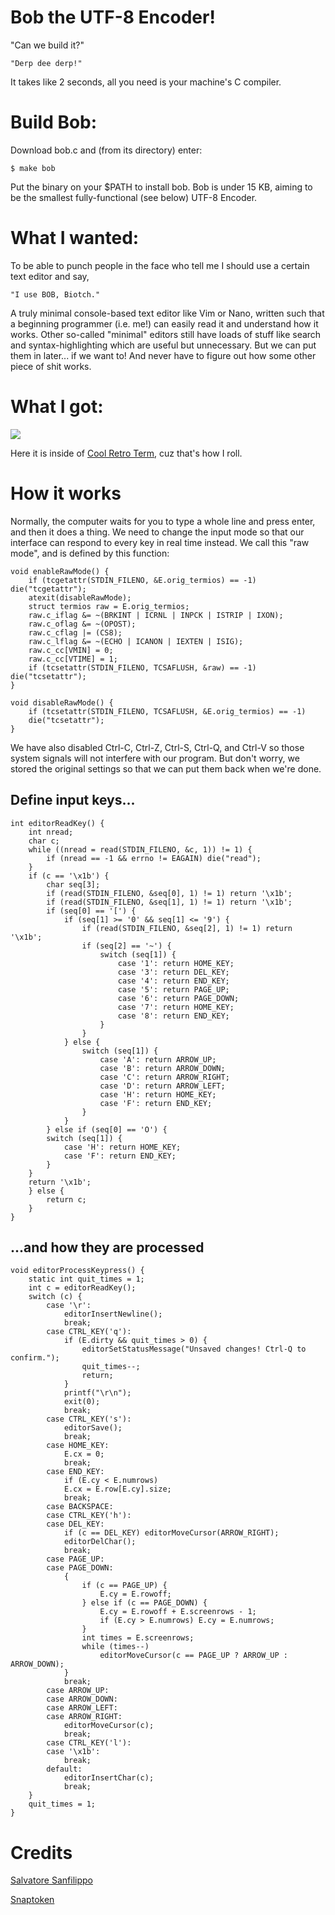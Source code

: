 # Bob the UTF-8 Encoder!
"Can we build it?"
    
    "Derp dee derp!"
    
It takes like 2 seconds, all you need is your machine's C compiler.

# Build Bob:
Download bob.c and (from its directory) enter:

    $ make bob

Put the binary on your $PATH to install bob. Bob is under 15 KB, aiming to be the smallest fully-functional (see below) UTF-8 Encoder.

# What I wanted:
To be able to punch people in the face who tell me I should use a certain text editor and say,
	
	"I use BOB, Biotch."
	
A truly minimal console-based text editor like Vim or Nano, written such that a beginning programmer (i.e. me!) can easily read it and understand how it works. Other so-called "minimal" editors still have loads of stuff like search and syntax-highlighting which are useful but unnecessary. But we can put them in later... if we want to! And never have to figure out how some other piece of shit works.

# What I got:
![](https://github.com/porkostomus/bobs-text-editor/blob/master/shot-2018-03-25_23-08-51.png)

Here it is inside of [Cool Retro Term](https://github.com/Swordfish90/cool-retro-term), cuz that's how I roll.

# How it works
Normally, the computer waits for you to type a whole line and press enter, and then it does a thing. We need to change the input mode so that our interface can respond to every key in real time instead. We call this "raw mode", and is defined by this function:

    void enableRawMode() {
        if (tcgetattr(STDIN_FILENO, &E.orig_termios) == -1) die("tcgetattr");
        atexit(disableRawMode);
        struct termios raw = E.orig_termios;
        raw.c_iflag &= ~(BRKINT | ICRNL | INPCK | ISTRIP | IXON);
        raw.c_oflag &= ~(OPOST);
        raw.c_cflag |= (CS8);
        raw.c_lflag &= ~(ECHO | ICANON | IEXTEN | ISIG);
        raw.c_cc[VMIN] = 0;
        raw.c_cc[VTIME] = 1;
        if (tcsetattr(STDIN_FILENO, TCSAFLUSH, &raw) == -1) die("tcsetattr");
    }

    void disableRawMode() {
        if (tcsetattr(STDIN_FILENO, TCSAFLUSH, &E.orig_termios) == -1)
        die("tcsetattr");
    }
    
We have also disabled Ctrl-C, Ctrl-Z, Ctrl-S, Ctrl-Q, and Ctrl-V so those system signals will not interfere with our program. But don't worry, we stored the original settings so that we can put them back when we're done.

## Define input keys...

    int editorReadKey() {
        int nread;
        char c;
        while ((nread = read(STDIN_FILENO, &c, 1)) != 1) {
            if (nread == -1 && errno != EAGAIN) die("read");
        }
        if (c == '\x1b') {
            char seq[3];
            if (read(STDIN_FILENO, &seq[0], 1) != 1) return '\x1b';
            if (read(STDIN_FILENO, &seq[1], 1) != 1) return '\x1b';
            if (seq[0] == '[') {
                if (seq[1] >= '0' && seq[1] <= '9') {
                    if (read(STDIN_FILENO, &seq[2], 1) != 1) return '\x1b';
                    if (seq[2] == '~') {
                        switch (seq[1]) {
                            case '1': return HOME_KEY;
                            case '3': return DEL_KEY;
                            case '4': return END_KEY;
                            case '5': return PAGE_UP;
                            case '6': return PAGE_DOWN;
                            case '7': return HOME_KEY;
                            case '8': return END_KEY;
                        }
                    }
                } else {
                    switch (seq[1]) {
                        case 'A': return ARROW_UP;
                        case 'B': return ARROW_DOWN;
                        case 'C': return ARROW_RIGHT;
                        case 'D': return ARROW_LEFT;
                        case 'H': return HOME_KEY;
                        case 'F': return END_KEY;
                    }
                }
            } else if (seq[0] == 'O') {
            switch (seq[1]) {
                case 'H': return HOME_KEY;
                case 'F': return END_KEY;
            }
        }
        return '\x1b';
        } else {
            return c;
        }
    }

## ...and how they are processed

    void editorProcessKeypress() {
        static int quit_times = 1;
        int c = editorReadKey();
        switch (c) {
            case '\r':
                editorInsertNewline();
                break;
            case CTRL_KEY('q'):
                if (E.dirty && quit_times > 0) {
                    editorSetStatusMessage("Unsaved changes! Ctrl-Q to confirm.");
                    quit_times--;
                    return;
                }
	            printf("\r\n");
                exit(0);
                break;
            case CTRL_KEY('s'):
                editorSave();
                break;
            case HOME_KEY:
                E.cx = 0;
                break;
            case END_KEY:
                if (E.cy < E.numrows)
                E.cx = E.row[E.cy].size;
                break;
            case BACKSPACE:
            case CTRL_KEY('h'):
            case DEL_KEY:
                if (c == DEL_KEY) editorMoveCursor(ARROW_RIGHT);
                editorDelChar();
                break;
            case PAGE_UP:
            case PAGE_DOWN:
                {
                    if (c == PAGE_UP) {
                        E.cy = E.rowoff;
                    } else if (c == PAGE_DOWN) {
                        E.cy = E.rowoff + E.screenrows - 1;
                        if (E.cy > E.numrows) E.cy = E.numrows;
                    }
                    int times = E.screenrows;
                    while (times--)
                        editorMoveCursor(c == PAGE_UP ? ARROW_UP : ARROW_DOWN);
                }
                break;
            case ARROW_UP:
            case ARROW_DOWN:
            case ARROW_LEFT:
            case ARROW_RIGHT:
                editorMoveCursor(c);
                break;
            case CTRL_KEY('l'):
            case '\x1b':
                break;
            default:
                editorInsertChar(c);
                break;
        }
        quit_times = 1;
    }

# Credits 
[Salvatore Sanfilippo](https://github.com/antirez/kilo)

[Snaptoken]( https://viewsourcecode.org/snaptoken/kilo/)
